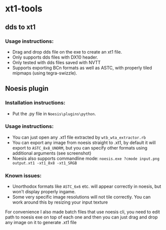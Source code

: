 # xt1-tools
## dds to xt1
### Usage instructions:
- Drag and drop dds file on the exe to create an xt1 file.
- Only supports dds files with DX10 header.
- Only tested with dds files saved with NVTT
- Supports exporting BCn formats as well as ASTC, with properly tiled mipmaps (using tegra-swizzle).
## Noesis plugin
### Installation instructions:
- Put the .py file in `Noesis\plugins\python`.
### Usage instructions:
- You can just open any .xt1 file extracted by `wtb_wta_extractor.rb` 
- You can export any image from noesis straight to .xt1, by default it will export to `ASTC_8x8_UNORM`, but you can specify other formats using additional arguments (see screenshot)
- Noesis also supports commandline mode: `noesis.exe ?cmode input.png output.xt1 -xt1_8x8 -xt1_SRGB`
### Known issues:
- Unorthodox formats like `ASTC_6x6` etc. will appear correctly in noesis, but won't display properly ingame.
- Some very specific image resolutions will not tile correctly. You can work around this by resizing your input texture

For convenience I also made batch files that use noesis cli, you need to edit path to noesis exe on top of each one and then you can just drag and drop any image on it to generate .xt1 file
